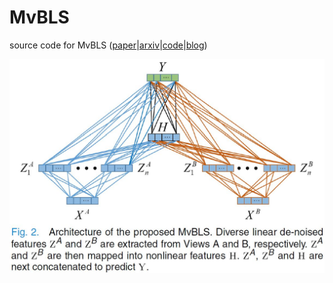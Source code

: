 # MvBLS

source code for MvBLS ([paper](https://ieeexplore.ieee.org/document/9120084)|[arxiv](https://arxiv.org/abs/1908.06180)|[code](https://github.com/ZhenhuaShi/MvBLS)|[blog](http://blog.sciencenet.cn/blog-3418535-1194891.html ))

<div align=center><img src="https://github.com/ZhenhuaShi/MvBLS/blob/main/MvBLS.JPG"/></div>
